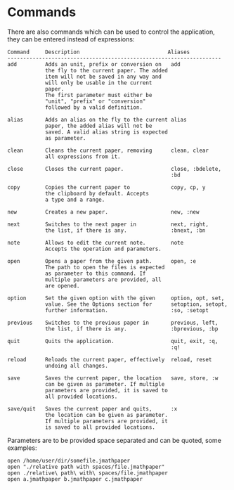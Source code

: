 Commands
========

There are also commands which can be used to control the application, they can
be entered instead of expressions:

    Command     Description                            Aliases
    --------------------------------------------------------------------
    add         Adds an unit, prefix or conversion on   add
                the fly to the current paper. The added
                item will not be saved in any way and
                will only be usable in the current
                paper.
                The first parameter must either be
                "unit", "prefix" or "conversion"
                followed by a valid definition.
    
    alias       Adds an alias on the fly to the current alias
                paper, the added alias will not be
                saved. A valid alias string is expected
                as parameter.
    
    clean       Cleans the current paper, removing      clean, clear
                all expressions from it.
    
    close       Closes the current paper.               close, :bdelete,
                                                        :bd
    
    copy        Copies the current paper to             copy, cp, y
                the clipboard by default. Accepts
                a type and a range.
    
    new         Creates a new paper.                    new, :new
    
    next        Switches to the next paper in           next, right,
                the list, if there is any.              :bnext, :bn
    
    note        Allows to edit the current note.        note
                Accepts the operation and parameters.
    
    open        Opens a paper from the given path.      open, :e
                The path to open the files is expected
                as parameter to this command. If
                multiple parameters are provided, all
                are opened.
    
    option      Set the given option with the given     option, opt, set,
                value. See the Options section for      setoption, setopt,
                further information.                    :so, :setopt
    
    previous    Switches to the previous paper in       previous, left,
                the list, if there is any.              :bprevious, :bp
    
    quit        Quits the application.                  quit, exit, :q,
                                                        :q!
    
    reload      Reloads the current paper, effectively  reload, reset
                undoing all changes.
    
    save        Saves the current paper, the location   save, store, :w
                can be given as parameter. If multiple
                parameters are provided, it is saved to
                all provided locations.
    
    save/quit   Saves the current paper and quits,      :x
                the location can be given as parameter.
                If multiple parameters are provided, it
                is saved to all provided locations.

Parameters are to be provided space separated and can be quoted, some examples:

    open /home/user/dir/somefile.jmathpaper
    open "./relative path with spaces/file.jmathpaper"
    open ./relative\ path\ with\ spaces/file.jmathpaper
    open a.jmathpaper b.jmathpaper c.jmathpaper